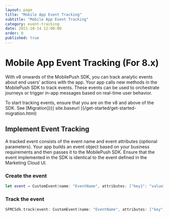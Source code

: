 ```yaml
---
layout: page
title: "Mobile App Event Tracking"
subtitle: "Mobile App Event Tracking"
category: event-tracking
date: 2021-10-14 12:00:00
order: 0
published: true
---
```


# Mobile App Event Tracking (For 8.x)

With v8 onwards of the MobilePush SDK, you can track analytic events about end users’ actions with the app. Your app calls new methods in the MobilePush SDK to track events. These events can be used to orchestrate journeys or trigger in-app messages based on real-time user behavior.

To start tracking events, ensure that you are on the v8 and above of the SDK. See [Migration]({{ site.baseurl }}/get-started/get-started-migration.html)

## Implement Event Tracking

A tracked event consists of the event name and event attributes (optional parameters). Your app builds an event object based on your business requirements and then passes it to the MobilePush SDK. Ensure that the event implemented in the SDK is identical to the event defined in the Marketing Cloud UI.

### Create the event

```swift
let event = CustomEvent(name: "EventName", attributes: ["key1": "value1", "key2": "value2"])
```

### Track the event

```swift
SFMCSdk.track(event: CustomEvent(name: "EventName", attributes: ["key": "value"])!)
```

